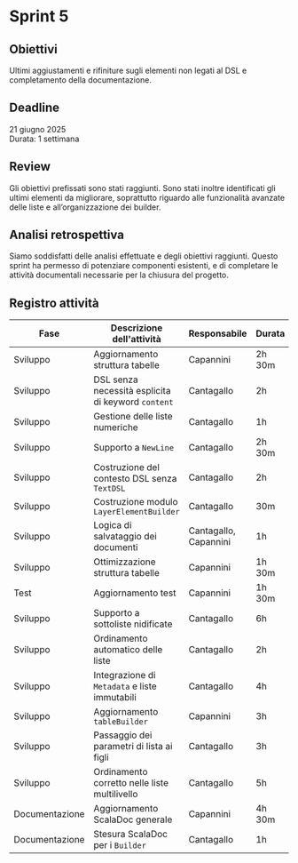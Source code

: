 # Sprint 5

## Obiettivi

Ultimi aggiustamenti e rifiniture sugli elementi non legati al DSL e completamento della documentazione.

## Deadline

21 giugno 2025  
Durata: 1 settimana

## Review

Gli obiettivi prefissati sono stati raggiunti. Sono stati inoltre identificati gli ultimi elementi da migliorare, soprattutto riguardo alle funzionalità avanzate delle liste e all’organizzazione dei builder.

## Analisi retrospettiva

Siamo soddisfatti delle analisi effettuate e degli obiettivi raggiunti. Questo sprint ha permesso di potenziare componenti esistenti, e di completare le attività documentali necessarie per la chiusura del progetto.


## Registro attività

| Fase             | Descrizione dell'attività                            | Responsabile           | Durata  |
|------------------|------------------------------------------------------|------------------------|---------|
| Sviluppo         | Aggiornamento struttura tabelle                      | Capannini              | 2h 30m  |
| Sviluppo         | DSL senza necessità esplicita di keyword `content`   | Cantagallo             | 2h      |
| Sviluppo         | Gestione delle liste numeriche                       | Cantagallo             | 1h      |
| Sviluppo         | Supporto a `NewLine`                                 | Cantagallo             | 2h 30m  |
| Sviluppo         | Costruzione del contesto DSL senza `TextDSL`         | Cantagallo             | 2h      |
| Sviluppo         | Costruzione modulo `LayerElementBuilder`             | Cantagallo             | 30m     |
| Sviluppo         | Logica di salvataggio dei documenti                  | Cantagallo, Capannini  | 1h      |
| Sviluppo         | Ottimizzazione struttura tabelle                     | Capannini              | 1h 30m  |
| Test             | Aggiornamento test                                  | Capannini              | 1h 30m  |
| Sviluppo         | Supporto a sottoliste nidificate                     | Cantagallo             | 6h      |
| Sviluppo         | Ordinamento automatico delle liste                   | Cantagallo             | 2h      |
| Sviluppo         | Integrazione di `Metadata` e liste immutabili        | Cantagallo             | 4h      |
| Sviluppo         | Aggiornamento `tableBuilder`                         | Capannini              | 3h      |
| Sviluppo         | Passaggio dei parametri di lista ai figli            | Cantagallo             | 3h      |
| Sviluppo         | Ordinamento corretto nelle liste multilivello        | Cantagallo             | 5h      |
| Documentazione   | Aggiornamento ScalaDoc generale                      | Capannini              | 4h 30m  |
| Documentazione   | Stesura ScalaDoc per i `Builder`                     | Cantagallo             | 1h      |
